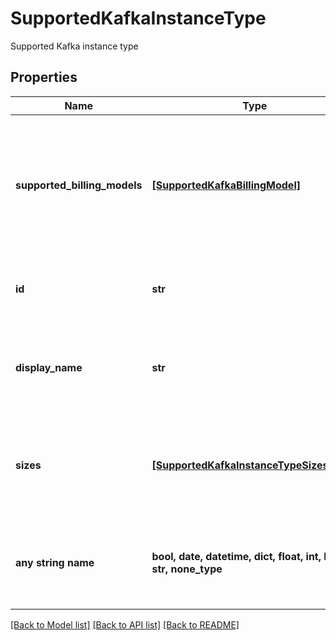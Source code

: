 # SupportedKafkaInstanceType

Supported Kafka instance type

## Properties
Name | Type | Description | Notes
------------ | ------------- | ------------- | -------------
**supported_billing_models** | [**[SupportedKafkaBillingModel]**](SupportedKafkaBillingModel.md) | A list of available kafka billing models for the instance type. Each kafka billing model item has a unique &#39;id&#39; | 
**id** | **str** | Unique identifier of the Kafka instance type. | [optional] 
**display_name** | **str** | Human readable name of the supported Kafka instance type | [optional] 
**sizes** | [**[SupportedKafkaInstanceTypeSizesInner]**](SupportedKafkaInstanceTypeSizesInner.md) | A list of Kafka instance sizes available for this instance type | [optional] 
**any string name** | **bool, date, datetime, dict, float, int, list, str, none_type** | any string name can be used but the value must be the correct type | [optional]

[[Back to Model list]](../README.md#documentation-for-models) [[Back to API list]](../README.md#documentation-for-api-endpoints) [[Back to README]](../README.md)


